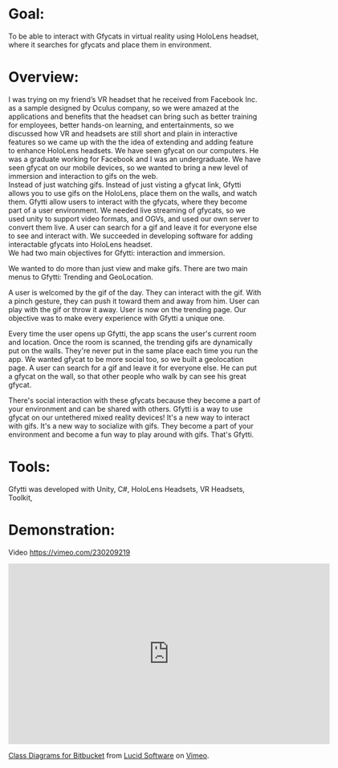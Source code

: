 # Goal: 
To be able to interact with Gfycats in virtual reality using HoloLens headset, where it searches for gfycats and place them in environment.
# Overview: 
I was trying on my friend’s VR headset that he received from Facebook Inc. as a sample designed by Oculus company, so we were
amazed at the applications and benefits that the headset can bring such as better training for employees, better hands-on learning, and
entertainments, so we discussed how VR and headsets are still short and
plain in interactive features so we came up with the the idea of extending and adding feature to enhance HoloLens headsets. We have seen gfycat
on our computers. He was a graduate working for Facebook and I was an undergraduate. We have seen gfycat on our mobile devices, so we wanted to bring a new level of immersion and interaction to gifs on the
web. <br/> Instead of just watching gifs. Instead of just visting a gfycat link, Gfytti allows you to use gifs on the HoloLens, place them on the walls,
and watch them. Gfytti allow users to interact with the gfycats, where they become part of a user environment. We needed live streaming of
gfycats, so we used unity to support video formats, and OGVs, and used our own server to convert them live. A user can search for a gif and
leave it for everyone else to see and interact with. We succeeded in developing software for adding interactable gfycats into HoloLens headset. <br/>
We had two main objectives for Gfytti: interaction and immersion.<br/>

We wanted to do more than just view and make gifs. There are two main menus to Gfytti: Trending and GeoLocation.<br/>

A user is welcomed by the gif of the day. They can interact with the gif. With a pinch gesture, they can push it toward them and away from him. User can play with the gif or throw it away. User is now on the trending page. Our objective was to make every experience with Gfytti a unique one. 

Every time the user opens up Gfytti, the app scans the user's current room and location. Once the room is scanned, the trending gifs are dynamically put on the walls. They're never put in the same place each time you run the app. We wanted gfycat to be more social too, so we built a geolocation page. A user can search for a gif and leave it for everyone else. He can put a gfycat on the wall, so that other people who walk by can see his great gfycat. 

There's social interaction with these gfycats because they become a part of your environment and can be shared with others. Gfytti is a way to use gfycat on our untethered mixed reality devices! It's a new way to interact with gifs. It's a new way to socialize with gifs. They become a part of your environment and become a fun way to play around with gifs. That's Gfytti. <br/>



# Tools: 
Gfytti was developed with Unity, C#, HoloLens Headsets, VR Headsets, Toolkit, 
# Demonstration:
Video
https://vimeo.com/230209219

<iframe src="https://player.vimeo.com/video/230209219" width="640" height="360" frameborder="0" allow="autoplay; fullscreen" allowfullscreen></iframe>
<p><a href="https://vimeo.com/230209219">Class Diagrams for Bitbucket</a> from <a href="https://vimeo.com/lucidsoftware">Lucid Software</a> on <a href="https://vimeo.com">Vimeo</a>.</p>
